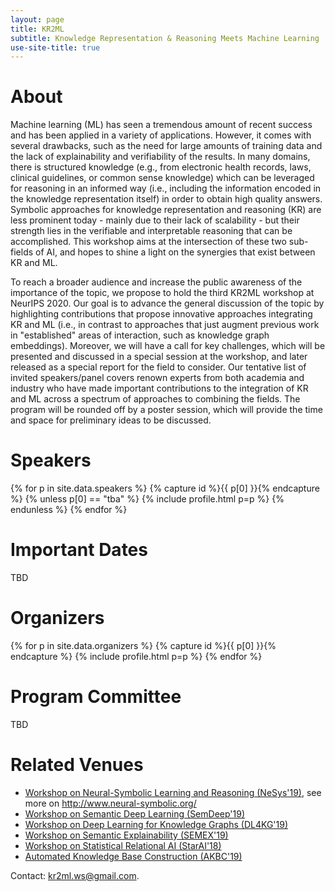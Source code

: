 ```yaml
---
layout: page
title: KR2ML
subtitle: Knowledge Representation & Reasoning Meets Machine Learning
use-site-title: true
---
```


<script type="text/javascript" src="https://platform-api.sharethis.com/js/sharethis.js#property=5f3db91ed400420012d0a68e&product=inline-share-buttons" async="async"></script>
<div class="sharethis-inline-share-buttons"></div>

# About

Machine learning (ML) has seen a tremendous amount of recent success and has been applied in a variety of applications. However, it comes with several drawbacks, such as the need for large amounts of training data and the lack of explainability and verifiability of the results. In many domains, there is structured knowledge (e.g., from electronic health records, laws, clinical guidelines, or common sense knowledge) which can be leveraged for reasoning in an informed way (i.e., including the information encoded in the knowledge representation itself) in order to obtain high quality answers. Symbolic approaches for knowledge representation and reasoning (KR) are less prominent today - mainly due to their lack of scalability - but their strength lies in the verifiable and interpretable reasoning that can be accomplished. This workshop aims at the intersection of these two sub-fields of AI, and hopes to shine a light on the synergies that exist between KR and ML.

To reach a broader audience and increase the public awareness of the importance of the topic, we propose to hold the third KR2ML workshop at NeurIPS 2020. Our goal is to advance the general discussion of the topic by highlighting contributions that propose innovative approaches integrating KR and ML (i.e., in contrast to approaches that just augment previous work in "established" areas of interaction, such as knowledge graph embeddings). Moreover, we will have a call for key challenges, which will be presented and discussed in a special session at the workshop, and later released as a special report for the field to consider. Our tentative list of invited speakers/panel covers renown experts from both academia and industry who have made important contributions to the integration of KR and ML across a spectrum of approaches to combining the fields. The program will be rounded off by a poster session, which will provide the time and space for preliminary ideas to be discussed.

<!--

# Program

The focus of KR2ML is to initiate and continue discussions and collaborations between researchers from the two umbrella areas- KRR and ML. To encourage this interaction, the program features several invited talks of experienced researchers about challenges in the field as well as successful work in the area. A special key challenge session invites open discussion of major problems and opportunities. Some of the problems will be further highlighted in a discussion panel of prominent experts, which will also give attendees the opportunity to contribute. Finally, poster sessions throughout the day will provide room for presenting and discussing ongoing works and exploring possible collaborations; they will bestarted by one-minute spotlight talks highlighting the posters. We hope to attract many participants and will use a plenary format for the talks.
-->

# Speakers

<div class="container">
  <div class="row">
  {% for p in site.data.speakers %}
  {% capture id %}{{ p[0] }}{% endcapture %}
  {% unless p[0] == "tba" %}
  {% include profile.html p=p %}
  {% endunless %}
  {% endfor %}
  </div>
</div>

# Important Dates 
TBD
<!-- {% include dates.md %} -->

# Organizers

<!-- prettier-ignore -->
<div class="container">
  <div class="row">
    {% for p in site.data.organizers %}
    {% capture id %}{{ p[0] }}{% endcapture %}
    {% include profile.html p=p %}
    {% endfor %}
  </div>
</div>

# Program Committee
TBD


# Related Venues

- [Workshop on Neural-Symbolic Learning and Reasoning (NeSys'19)](https://sites.google.com/view/nesy2019/home), see more on <http://www.neural-symbolic.org/>
- [Workshop on Semantic Deep Learning (SemDeep'19)](http://www.dfki.de/semdeep-5/)
- [Workshop on Deep Learning for Knowledge Graphs (DL4KG'19)](https://alammehwish.github.io/dl4kg-eswc/)
- [Workshop on Semantic Explainability (SEMEX'19)](http://www.semantic-explainability.com/)
- [Workshop on Statistical Relational AI (StarAI'18)](http://www.starai.org/2018/)
- [Automated Knowledge Base Construction (AKBC'19)](http://www.akbc.ws/2019/)

Contact: <kr2ml.ws@gmail.com>.
